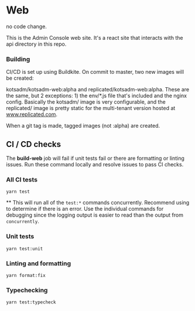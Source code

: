 # Web
no code change.

This is the Admin Console web site. It's a react site that interacts with the api directory in this repo.

### Building

CI/CD is set up using Buildkite. On commit to master, two new images will be created:

kotsadm/kotsadm-web:alpha and replicated/kotsadm-web:alpha. These are the same, but 2 exceptions: 1) the env/*.js file that's included and the nginx config. Basically the kotsadm/ image is very configurable, and the replicated/ image is pretty static for the multi-tenant version hosted at www.replicated.com.

When a git tag is made, tagged images (not :alpha) are created.

## CI / CD checks

The **build-web** job will fail if unit tests fail or there are formatting or linting issues. Run these command locally and resolve issues to pass CI checks.

### All CI tests

```
yarn test

```

** This will run all of the `test:*` commands concurrently. Recommend using to determine if there is an error. Use the individual commands for debugging since the logging output is easier to read than the output from `concurrently`.

### Unit tests

```
yarn test:unit
```

### Linting and formatting

```
yarn format:fix
```

### Typechecking
```
yarn test:typecheck
```

